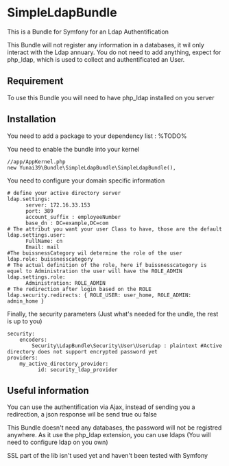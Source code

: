 SimpleLdapBundle
================

This is a Bundle for Symfony for an Ldap Authentification

This Bundle will not register any information in a databases, it wil only interact with the Ldap annuary.
You do not need to add anything, expect for php_ldap, which is used to collect and authentificated an User.

Requirement
-----------

To use this Bundle you will need to have php_ldap installed on you server

Installation
------------

You need to add a package to your dependency list :
    %TODO%

You need to enable the bundle into your kernel

    //app/AppKernel.php
    new Yunai39\Bundle\SimpleLdapBundle\SimpleLdapBundle(),
    

You need to configure your domain specific information

    # define your active directory server
    ldap.settings:
          server: 172.16.33.153
          port: 389
          account_suffix : employeeNumber 
          base_dn : DC=example,DC=com 
    # The attribut you want your user Class to have, those are the default
    ldap.settings.user:
          FullName: cn
          Email: mail
    #The buissnessCategory wil determine the role of the user 
    ldap.role: buissnesscategory
    # The actual definition of the role, here if buissnesscategory is equel to Administration the user will have the ROLE_ADMIN
    ldap.settings.role:
          Administration: ROLE_ADMIN
    # The redirection after login based on the ROLE
    ldap.security.redirects: { ROLE_USER: user_home, ROLE_ADMIN: admin_home }
    
Finally, the security parameters (Just what's needed for the undle, the rest is up to you)

    security:
        encoders:
            Security\LdapBundle\Security\User\UserLdap : plaintext #Active directory does not support encrypted password yet
    providers:
        my_active_directory_provider:
              id: security_ldap_provider


Useful information
----------------------

You can use the authentification via Ajax, instead of sending you a redirection, a json response wil be send true ou false

This Bundle doesn't need any databases, the password will not be registred anywhere. As it use the php_ldap extension, you can use ldaps (You will need to configure ldap on you own)

SSL part of the lib isn't used yet and haven't been tested with Symfony
